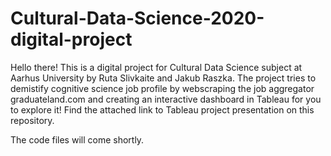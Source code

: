 # Cultural-Data-Science-2020-digital-project

Hello there!
This is a digital project for Cultural Data Science subject at Aarhus University by Ruta Slivkaite and Jakub Raszka. The project tries to demistify cognitive science job profile by webscraping the job aggregator 
graduateland.com and creating an interactive dashboard in Tableau for you to explore it!
Find the attached link to Tableau project presentation on this repository.

The code files will come shortly.

